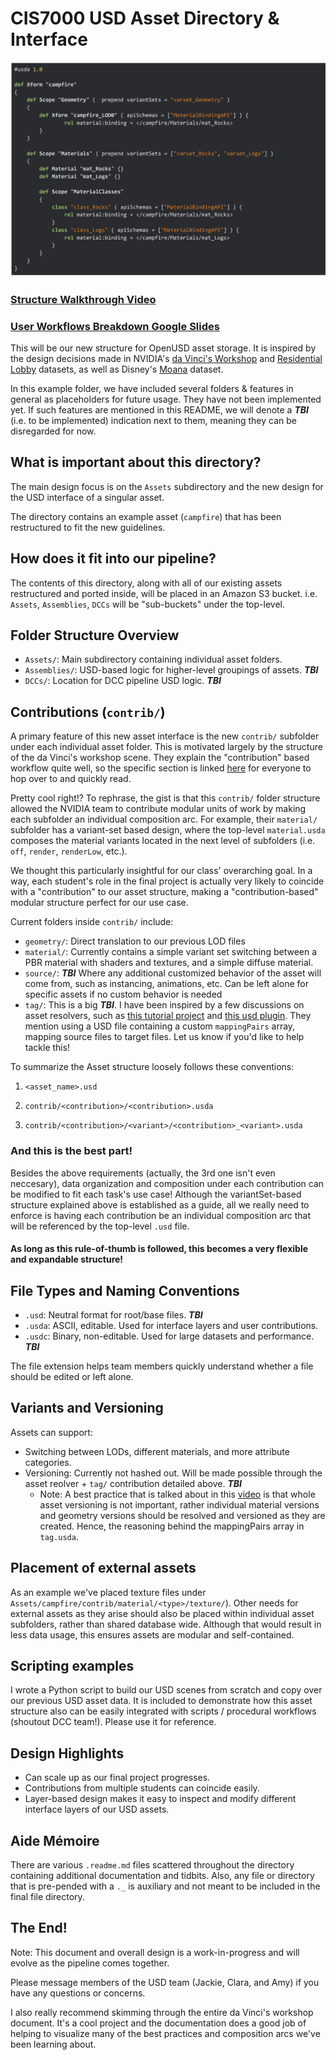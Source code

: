 # CIS7000 USD Asset Directory & Interface

![layer](._Images/Flattened_Asset_Layer.png)

### [Structure Walkthrough Video](https://youtu.be/hNuHniOKjt4)
### [User Workflows Breakdown Google Slides](https://docs.google.com/presentation/d/1woaqhcbrqUG4xBeFAcAmoyY0dvrEebgtueczLWuDks8/edit?usp=sharing)

This will be our new structure for OpenUSD asset storage. It is inspired by the design decisions made in NVIDIA's [da Vinci's Workshop](https://docs.omniverse.nvidia.com/usd/latest/usd_content_samples/davinci_workshop.html) and [Residential Lobby](https://docs.omniverse.nvidia.com/usd/latest/usd_content_samples/res_lobby.html) datasets, as well as Disney's [Moana](https://disneyanimation.com/resources/moana-island-scene/) dataset.

In this example folder, we have included several folders & features in general as placeholders for future usage. They have not been implemented yet. If such features are mentioned in this README, we will denote a ***TBI*** (i.e. to be implemented) indication next to them, meaning they can be disregarded for now.

## What is important about this directory?
The main design focus is on the `Assets` subdirectory and the new design for the USD interface of a singular asset.

The directory contains an example asset (`campfire`) that has been restructured to fit the new guidelines.

## How does it fit into our pipeline?
The contents of this directory, along with all of our existing assets restructured and ported inside, will be placed in an Amazon S3 bucket. i.e. `Assets`, `Assemblies`, `DCCs` will be "sub-buckets" under the top-level.

## Folder Structure Overview

- `Assets/`: Main subdirectory containing individual asset folders.
- `Assemblies/`: USD-based logic for higher-level groupings of assets. ***TBI***
- `DCCs/`: Location for DCC pipeline USD logic. ***TBI***

## Contributions (`contrib/`)

A primary feature of this new asset interface is the new `contrib/` subfolder under each individual asset folder.
This is motivated largely by the structure of the da Vinci's workshop scene. They explain the "contribution" based workflow quite well, so the specific section is linked [here](https://docs.omniverse.nvidia.com/usd/latest/usd_content_samples/davinci_workshop.html#asset-composition-arcs) for everyone to hop over to and quickly read.

Pretty cool right!? To rephrase, the gist is that this `contrib/` folder structure allowed the NVIDIA team to contribute modular units of work by making each subfolder an individual composition arc. For example, their `material/` subfolder has a variant-set based design, where the top-level `material.usda` composes the material variants located in the next level of subfolders (i.e. `off`, `render`, `renderLow`, etc.).

We thought this particularly insightful for our class' overarching goal. In a way, each student's role in the final project is actually very likely to coincide with a "contribution" to our asset structure, making a "contribution-based" modular structure perfect for our use case.

Current folders inside `contrib/` include:
- `geometry/`: Direct translation to our previous LOD files
- `material/`: Currently contains a simple variant set switching between a PBR material with shaders and textures, and a simple diffuse material.
- `source/`: ***TBI*** Where any additional customized behavior of the asset will come from, such as instancing, animations, etc. Can be left alone for specific assets if no custom behavior is needed
- `tag/`: This is a big ***TBI***. I have been inspired by a few discussions on asset resolvers, such as [this tutorial project](https://lucascheller.github.io/VFX-UsdAssetResolver/) and [this usd plugin](https://github.com/rodeofx/rdo_replace_resolver). They mention using a USD file containing a custom `mappingPairs` array, mapping source files to target files. Let us know if you'd like to help tackle this!

To summarize the Asset structure loosely follows these conventions:
1. `<asset_name>.usd`
2. `contrib/<contribution>/<contribution>.usda`

3. `contrib/<contribution>/<variant>/<contribution>_<variant>.usda`

### And this is the best part!
Besides the above requirements (actually, the 3rd one isn't even neccesary), data organization and composition under each contribution can be modified to fit each task's use case! Although the variantSet-based structure explained above is established as a guide, all we really need to enforce is having each contribution be an individual composition arc that will be referenced by the top-level `.usd` file.

#### As long as this rule-of-thumb is followed, this becomes a very flexible and expandable structure!

## File Types and Naming Conventions

- `.usd`: Neutral format for root/base files. ***TBI***
- `.usda`: ASCII, editable. Used for interface layers and user contributions.
- `.usdc`: Binary, non-editable. Used for large datasets and performance. ***TBI***

The file extension helps team members quickly understand whether a file should be edited or left alone.

## Variants and Versioning

Assets can support:
- Switching between LODs, different materials, and more attribute categories.
- Versioning: Currently not hashed out. Will be made possible through the asset reolver + `tag/` contribution detailed above. ***TBI***
  - Note: A best practice that is talked about in this [video](https://youtu.be/YgVTS5oIJqM?si=3bUczCRT3axPE4JL&t=532) is that whole asset versioning is not important, rather individual material versions and geometry versions should be resolved and versioned as they are created. Hence, the reasoning behind the mappingPairs array in `tag.usda`.
  
## Placement of external assets

As an example we've placed texture files under `Assets/campfire/contrib/material/<type>/texture/`). Other needs for external assets as they arise should also be placed within individual asset subfolders, rather than shared database wide. Although that would result in less data usage, this ensures assets are modular and self-contained.

## Scripting examples

I wrote a Python script to build our USD scenes from scratch and copy over our previous USD asset data. It is included to demonstrate how this asset structure also can be easily integrated with scripts / procedural workflows (shoutout DCC team!). Please use it for reference.

## Design Highlights

- Can scale up as our final project progresses.
- Contributions from multiple students can coincide easily.
- Layer-based design makes it easy to inspect and modify different interface layers of our USD assets.

## Aide Mémoire
There are various `.readme.md` files scattered throughout the directory containing additional documentation and tidbits. Also, any file or directory that is pre-pended with a `._` is auxiliary and not meant to be included in the final file directory.


## The End!

Note: This document and overall design is a work-in-progress and will evolve as the pipeline comes together.

Please message members of the USD team (Jackie, Clara, and Amy) if you have any questions or concerns.

I also really recommend skimming through the entire da Vinci's workshop document. It's a cool project and the documentation does a good job of helping to visualize many of the best practices and composition arcs we've been learning about.
